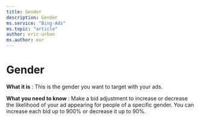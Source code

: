 ```yaml
---
title: Gender
description: Gender
ms.service: "Bing-Ads"
ms.topic: "article"
author: eric-urban
ms.author: eur
---
```


# Gender

**What it is** : This is the gender you want to target with your ads.

**What you need to know** : Make a bid adjustment to increase or decrease the likelihood of your ad appearing for people of a specific gender. You can increase each bid up to 900% or decrease it up to 90%.


